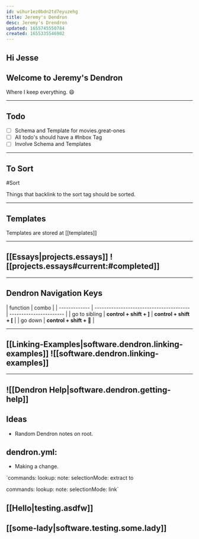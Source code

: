 ```yaml
---
id: wihur1ez0bdn2td7eyuzehg
title: Jeremy's Dendron
desc: Jeremy's Drendron
updated: 1655745550784
created: 1655335546902
---
```


## Hi Jesse

## Welcome to Jeremy's Dendron

Where I keep everything. :smile:

---

## Todo

- [ ] Schema and Template for movies.great-ones
- [ ] All todo's should have a #Inbox Tag
- [ ] Involve Schema and Templates

---

## To Sort

#Sort

Things that backlink to the sort tag should be sorted.

---

## Templates

Templates are stored at [[templates]]

---

## [[Essays|projects.essays]] ![[projects.essays#current:#completed]]

---

## Dendron Navigation Keys

| function      | combo                                    |
| ------------- | ---------------------------------------- | ----------------------- |
| go to sibling | **control + shift + ]**                  | **control + shift + [** |
| go down       | **control + shift + :arrow_down_small:** |

---

## [[Linking-Examples|software.dendron.linking-examples]] ![[software.dendron.linking-examples]]

---

## ![[Dendron Help|software.dendron.getting-help]]

## Ideas

- Random Dendron notes on root.

## dendron.yml:

- Making a change.

`commands:
lookup:
note:
selectionMode: extract
to

commands:
lookup:
note:
selectionMode: link`

## [[Hello|testing.asdfw]]

## [[some-lady|software.testing.some.lady]]
